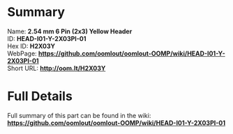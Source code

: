 
Summary
=================
  
Name: __2.54 mm 6 Pin (2x3) Yellow Header__    
ID: __HEAD-I01-Y-2X03PI-01__   
Hex ID: __H2X03Y__   
WebPage: __https://github.com/oomlout/oomlout-OOMP/wiki/HEAD-I01-Y-2X03PI-01__   
Short URL: __http://oom.lt/H2X03Y__   

Full Details
==========================
Full summary of this part can be found in the wiki:   
__https://github.com/oomlout/oomlout-OOMP/wiki/HEAD-I01-Y-2X03PI-01__    

